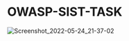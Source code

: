 # OWASP-SIST-TASK
![Screenshot_2022-05-24_21-37-02](https://user-images.githubusercontent.com/106148528/170082034-3f23f141-f602-4dc9-b8b1-3c8e6cde709b.png)
